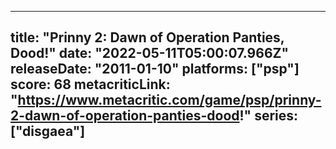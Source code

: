 
---
title: "Prinny 2: Dawn of Operation Panties, Dood!"
date: "2022-05-11T05:00:07.966Z"
releaseDate: "2011-01-10"
platforms: ["psp"]
score: 68
metacriticLink: "https://www.metacritic.com/game/psp/prinny-2-dawn-of-operation-panties-dood!"
series: ["disgaea"]
---
